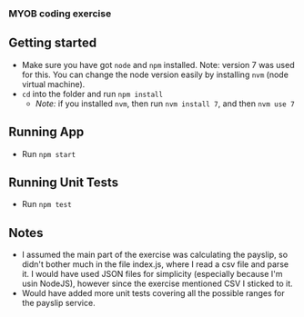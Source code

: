 ### MYOB coding exercise

## Getting started
 - Make sure you have got `node` and `npm` installed. Note: version 7 was used for this. You can change the node version easily by installing `nvm` (node virtual machine).
 - `cd` into the folder and run `npm install`
   - *Note:* if you installed `nvm`, then run `nvm install 7`, and then `nvm use 7`

## Running App
 - Run `npm start`

## Running Unit Tests
 - Run `npm test`

## Notes
 - I assumed the main part of the exercise was calculating the payslip, so didn't bother much in the file index.js, where I read a csv file and parse it. I would have used JSON files for simplicity (especially because I'm usin NodeJS), however since the exercise mentioned CSV I sticked to it.
 - Would have added more unit tests covering all the possible ranges for the payslip service.
